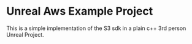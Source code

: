 # Unreal Aws Example Project

This is a simple implementation of the S3 sdk in a plain c++ 3rd person Unreal Project. 
